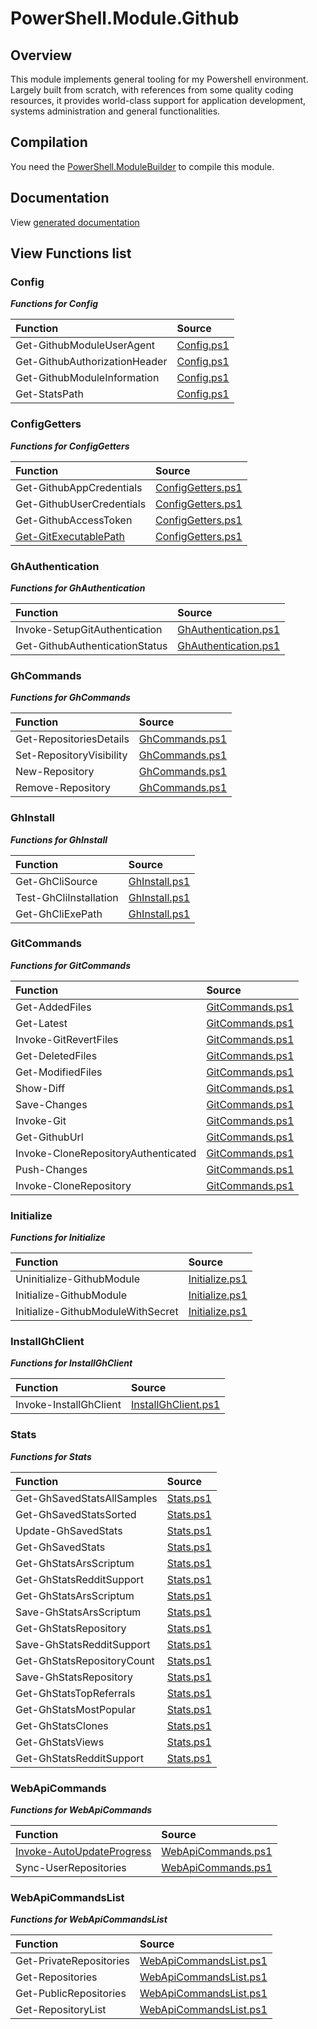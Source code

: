 # PowerShell.Module.Github

## Overview

This module implements general tooling for my Powershell environment. Largely built from scratch, with references from some quality coding resources, it provides world-class support for application development, systems administration and general functionalities.

## Compilation

You need the [PowerShell.ModuleBuilder](https://github.com/arsscriptum/PowerShell.ModuleBuilder) to compile this module.

## Documentation

View [generated documentation](https://github.com/arsscriptum/PowerShell.Module.Github/tree/master/doc)

## View Functions list

### Config

***Functions for Config***

|  **Function**                            |  **Source**                              |
|:-----------------------------------------|:-----------------------------------------|
| Get-GithubModuleUserAgent                | [Config.ps1](https://github.com/arsscriptum/PowerShell.Module.Github/blob/master/src/Config.ps1)                |
| Get-GithubAuthorizationHeader            | [Config.ps1](https://github.com/arsscriptum/PowerShell.Module.Github/blob/master/src/Config.ps1)            |
| Get-GithubModuleInformation              | [Config.ps1](https://github.com/arsscriptum/PowerShell.Module.Github/blob/master/src/Config.ps1)              |
| Get-StatsPath                            | [Config.ps1](https://github.com/arsscriptum/PowerShell.Module.Github/blob/master/src/Config.ps1)                            |

### ConfigGetters

***Functions for ConfigGetters***

|  **Function**                            |  **Source**                              |
|:-----------------------------------------|:-----------------------------------------|
| Get-GithubAppCredentials                 | [ConfigGetters.ps1](https://github.com/arsscriptum/PowerShell.Module.Github/blob/master/src/ConfigGetters.ps1)                 |
| Get-GithubUserCredentials                | [ConfigGetters.ps1](https://github.com/arsscriptum/PowerShell.Module.Github/blob/master/src/ConfigGetters.ps1)                |
| Get-GithubAccessToken                    | [ConfigGetters.ps1](https://github.com/arsscriptum/PowerShell.Module.Github/blob/master/src/ConfigGetters.ps1)                    |
| [Get-GitExecutablePath](https://github.com/arsscriptum/PowerShell.Module.Github/blob/master/doc/Get-GitExecutablePath.md)                    | [ConfigGetters.ps1](https://github.com/arsscriptum/PowerShell.Module.Github/blob/master/src/ConfigGetters.ps1)                    |

### GhAuthentication

***Functions for GhAuthentication***

|  **Function**                            |  **Source**                              |
|:-----------------------------------------|:-----------------------------------------|
| Invoke-SetupGitAuthentication            | [GhAuthentication.ps1](https://github.com/arsscriptum/PowerShell.Module.Github/blob/master/src/GhAuthentication.ps1)            |
| Get-GithubAuthenticationStatus           | [GhAuthentication.ps1](https://github.com/arsscriptum/PowerShell.Module.Github/blob/master/src/GhAuthentication.ps1)           |

### GhCommands

***Functions for GhCommands***

|  **Function**                            |  **Source**                              |
|:-----------------------------------------|:-----------------------------------------|
| Get-RepositoriesDetails                  | [GhCommands.ps1](https://github.com/arsscriptum/PowerShell.Module.Github/blob/master/src/GhCommands.ps1)                  |
| Set-RepositoryVisibility                 | [GhCommands.ps1](https://github.com/arsscriptum/PowerShell.Module.Github/blob/master/src/GhCommands.ps1)                 |
| New-Repository                           | [GhCommands.ps1](https://github.com/arsscriptum/PowerShell.Module.Github/blob/master/src/GhCommands.ps1)                           |
| Remove-Repository                        | [GhCommands.ps1](https://github.com/arsscriptum/PowerShell.Module.Github/blob/master/src/GhCommands.ps1)                        |

### GhInstall

***Functions for GhInstall***

|  **Function**                            |  **Source**                              |
|:-----------------------------------------|:-----------------------------------------|
| Get-GhCliSource                          | [GhInstall.ps1](https://github.com/arsscriptum/PowerShell.Module.Github/blob/master/src/GhInstall.ps1)                          |
| Test-GhCliInstallation                   | [GhInstall.ps1](https://github.com/arsscriptum/PowerShell.Module.Github/blob/master/src/GhInstall.ps1)                   |
| Get-GhCliExePath                         | [GhInstall.ps1](https://github.com/arsscriptum/PowerShell.Module.Github/blob/master/src/GhInstall.ps1)                         |

### GitCommands

***Functions for GitCommands***

|  **Function**                            |  **Source**                              |
|:-----------------------------------------|:-----------------------------------------|
| Get-AddedFiles                           | [GitCommands.ps1](https://github.com/arsscriptum/PowerShell.Module.Github/blob/master/src/GitCommands.ps1)                           |
| Get-Latest                               | [GitCommands.ps1](https://github.com/arsscriptum/PowerShell.Module.Github/blob/master/src/GitCommands.ps1)                               |
| Invoke-GitRevertFiles                    | [GitCommands.ps1](https://github.com/arsscriptum/PowerShell.Module.Github/blob/master/src/GitCommands.ps1)                    |
| Get-DeletedFiles                         | [GitCommands.ps1](https://github.com/arsscriptum/PowerShell.Module.Github/blob/master/src/GitCommands.ps1)                         |
| Get-ModifiedFiles                        | [GitCommands.ps1](https://github.com/arsscriptum/PowerShell.Module.Github/blob/master/src/GitCommands.ps1)                        |
| Show-Diff                                | [GitCommands.ps1](https://github.com/arsscriptum/PowerShell.Module.Github/blob/master/src/GitCommands.ps1)                                |
| Save-Changes                             | [GitCommands.ps1](https://github.com/arsscriptum/PowerShell.Module.Github/blob/master/src/GitCommands.ps1)                             |
| Invoke-Git                               | [GitCommands.ps1](https://github.com/arsscriptum/PowerShell.Module.Github/blob/master/src/GitCommands.ps1)                               |
| Get-GithubUrl                            | [GitCommands.ps1](https://github.com/arsscriptum/PowerShell.Module.Github/blob/master/src/GitCommands.ps1)                            |
| Invoke-CloneRepositoryAuthenticated      | [GitCommands.ps1](https://github.com/arsscriptum/PowerShell.Module.Github/blob/master/src/GitCommands.ps1)      |
| Push-Changes                             | [GitCommands.ps1](https://github.com/arsscriptum/PowerShell.Module.Github/blob/master/src/GitCommands.ps1)                             |
| Invoke-CloneRepository                   | [GitCommands.ps1](https://github.com/arsscriptum/PowerShell.Module.Github/blob/master/src/GitCommands.ps1)                   |

### Initialize

***Functions for Initialize***

|  **Function**                            |  **Source**                              |
|:-----------------------------------------|:-----------------------------------------|
| Uninitialize-GithubModule                | [Initialize.ps1](https://github.com/arsscriptum/PowerShell.Module.Github/blob/master/src/Initialize.ps1)                |
| Initialize-GithubModule                  | [Initialize.ps1](https://github.com/arsscriptum/PowerShell.Module.Github/blob/master/src/Initialize.ps1)                  |
| Initialize-GithubModuleWithSecret        | [Initialize.ps1](https://github.com/arsscriptum/PowerShell.Module.Github/blob/master/src/Initialize.ps1)        |

### InstallGhClient

***Functions for InstallGhClient***

|  **Function**                            |  **Source**                              |
|:-----------------------------------------|:-----------------------------------------|
| Invoke-InstallGhClient                   | [InstallGhClient.ps1](https://github.com/arsscriptum/PowerShell.Module.Github/blob/master/src/InstallGhClient.ps1)                   |

### Stats

***Functions for Stats***

|  **Function**                            |  **Source**                              |
|:-----------------------------------------|:-----------------------------------------|
| Get-GhSavedStatsAllSamples               | [Stats.ps1](https://github.com/arsscriptum/PowerShell.Module.Github/blob/master/src/Stats.ps1)               |
| Get-GhSavedStatsSorted                   | [Stats.ps1](https://github.com/arsscriptum/PowerShell.Module.Github/blob/master/src/Stats.ps1)                   |
| Update-GhSavedStats                      | [Stats.ps1](https://github.com/arsscriptum/PowerShell.Module.Github/blob/master/src/Stats.ps1)                      |
| Get-GhSavedStats                         | [Stats.ps1](https://github.com/arsscriptum/PowerShell.Module.Github/blob/master/src/Stats.ps1)                         |
| Get-GhStatsArsScriptum                   | [Stats.ps1](https://github.com/arsscriptum/PowerShell.Module.Github/blob/master/src/Stats.ps1)                   |
| Get-GhStatsRedditSupport                 | [Stats.ps1](https://github.com/arsscriptum/PowerShell.Module.Github/blob/master/src/Stats.ps1)                 |
| Get-GhStatsArsScriptum                   | [Stats.ps1](https://github.com/arsscriptum/PowerShell.Module.Github/blob/master/src/Stats.ps1)                   |
| Save-GhStatsArsScriptum                  | [Stats.ps1](https://github.com/arsscriptum/PowerShell.Module.Github/blob/master/src/Stats.ps1)                  |
| Get-GhStatsRepository                    | [Stats.ps1](https://github.com/arsscriptum/PowerShell.Module.Github/blob/master/src/Stats.ps1)                    |
| Save-GhStatsRedditSupport                | [Stats.ps1](https://github.com/arsscriptum/PowerShell.Module.Github/blob/master/src/Stats.ps1)                |
| Get-GhStatsRepositoryCount               | [Stats.ps1](https://github.com/arsscriptum/PowerShell.Module.Github/blob/master/src/Stats.ps1)               |
| Save-GhStatsRepository                   | [Stats.ps1](https://github.com/arsscriptum/PowerShell.Module.Github/blob/master/src/Stats.ps1)                   |
| Get-GhStatsTopReferrals                  | [Stats.ps1](https://github.com/arsscriptum/PowerShell.Module.Github/blob/master/src/Stats.ps1)                  |
| Get-GhStatsMostPopular                   | [Stats.ps1](https://github.com/arsscriptum/PowerShell.Module.Github/blob/master/src/Stats.ps1)                   |
| Get-GhStatsClones                        | [Stats.ps1](https://github.com/arsscriptum/PowerShell.Module.Github/blob/master/src/Stats.ps1)                        |
| Get-GhStatsViews                         | [Stats.ps1](https://github.com/arsscriptum/PowerShell.Module.Github/blob/master/src/Stats.ps1)                         |
| Get-GhStatsRedditSupport                 | [Stats.ps1](https://github.com/arsscriptum/PowerShell.Module.Github/blob/master/src/Stats.ps1)                 |

### WebApiCommands

***Functions for WebApiCommands***

|  **Function**                            |  **Source**                              |
|:-----------------------------------------|:-----------------------------------------|
| [Invoke-AutoUpdateProgress](https://github.com/arsscriptum/PowerShell.Module.Github/blob/master/doc/Invoke-AutoUpdateProgress.md)                | [WebApiCommands.ps1](https://github.com/arsscriptum/PowerShell.Module.Github/blob/master/src/WebApiCommands.ps1)                |
| Sync-UserRepositories                    | [WebApiCommands.ps1](https://github.com/arsscriptum/PowerShell.Module.Github/blob/master/src/WebApiCommands.ps1)                    |

### WebApiCommandsList

***Functions for WebApiCommandsList***

|  **Function**                            |  **Source**                              |
|:-----------------------------------------|:-----------------------------------------|
| Get-PrivateRepositories                  | [WebApiCommandsList.ps1](https://github.com/arsscriptum/PowerShell.Module.Github/blob/master/src/WebApiCommandsList.ps1)                  |
| Get-Repositories                         | [WebApiCommandsList.ps1](https://github.com/arsscriptum/PowerShell.Module.Github/blob/master/src/WebApiCommandsList.ps1)                         |
| Get-PublicRepositories                   | [WebApiCommandsList.ps1](https://github.com/arsscriptum/PowerShell.Module.Github/blob/master/src/WebApiCommandsList.ps1)                   |
| Get-RepositoryList                       | [WebApiCommandsList.ps1](https://github.com/arsscriptum/PowerShell.Module.Github/blob/master/src/WebApiCommandsList.ps1)                       |

